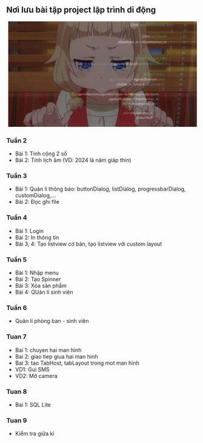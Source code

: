 <h2> Nơi lưu bài tập project lập trình di động </h2>

<div align = "center">
<image> <img src="./img/new-game-ahagon-umiko-programming.gif"> </image>
</div>

<h3> Tuần 2 </h3>

- Bài 1: Tính cộng 2 số
- Bài 2: Tính lịch âm (VD: 2024 là năm giáp thìn)

<h3> Tuần 3 </h3>

- Bài 1: Quản lí thông báo: buttonDialog, listDialog, progressbarDialog, customDialog,...
- Bài 2: Đọc ghi file

<h3> Tuần 4 </h3>

- Bài 1: Login
- Bài 2: In thông tin
- Bài 3, 4: Tạo listview cơ bản, tạo listview với custom layout

<h3> Tuần 5 </h3>

- Bài 1: Nhập menu
- Bài 2: Tạo Spinner
- Bài 3: Xóa sản phẩm
- Bài 4: QUản lí sinh viên

<h3> Tuần 6 </h3>

- Quản lí phòng ban - sinh viên

<h3> Tuan 7 </h3>

- Bai 1: chuyen hai man hinh
- Bai 2: giao tiep giua hai man hinh
- Bai 3: tao TabHost, tabLayout trong mot man hinh
- VD1: Gui SMS
- VD2: Mở camera

<h3> Tuan 8 </h3>

- Bai 1: SQL Lite

<h3> Tuan 9 </h3>

- Kiểm tra giữa kì
